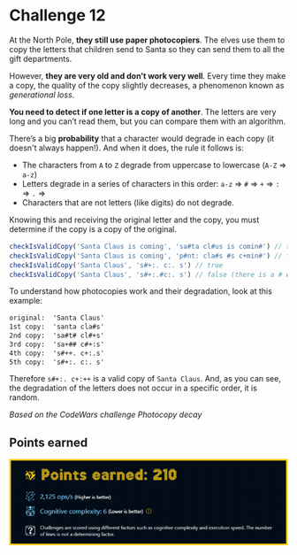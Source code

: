 # Challenge 12

At the North Pole, **they still use paper photocopiers**. The elves use them to copy the letters that children send to Santa so they can send them to all the gift departments.

However, **they are very old and don’t work very well**. Every time they make a copy, the quality of the copy slightly decreases, a phenomenon known as _generational loss_.

**You need to detect if one letter is a copy of another**. The letters are very long and you can’t read them, but you can compare them with an algorithm.

There’s a big **probability** that a character would degrade in each copy (it doesn't always happen!). And when it does, the rule it follows is:

- The characters from `A` to `Z` degrade from uppercase to lowercase (`A-Z` ⇒ `a-z`)
- Letters degrade in a series of characters in this order: `a-z` ⇒ `#` ⇒ `+` ⇒ `:` ⇒ `.` ⇒ ` `
- Characters that are not letters (like digits) do not degrade.

Knowing this and receiving the original letter and the copy, you must determine if the copy is a copy of the original.

```js
checkIsValidCopy('Santa Claus is coming', 'sa#ta cl#us is comin#') // true
checkIsValidCopy('Santa Claus is coming', 'p#nt: cla#s #s c+min#') // false (for the initial p)
checkIsValidCopy('Santa Claus', 's#+:. c:. s') // true
checkIsValidCopy('Santa Claus', 's#+:.#c:. s') // false (there is a # where it should not be)
```

To understand how photocopies work and their degradation, look at this example:

```
original:  'Santa Claus'
1st copy:  'santa cla#s'
2nd copy:  'sa#t# cl#+s'
3rd copy:  'sa+## c#+:s'
4th copy:  's#++. c+:.s'
5th copy:  's#+:. c:. s'
```

Therefore `s#+:. c+:++` is a valid copy of `Santa Claus`. And, as you can see, the degradation of the letters does not occur in a specific order, it is random.

_Based on the CodeWars challenge Photocopy decay_

## Points earned

![210 points](../../.github/12-challenge-score.png)
